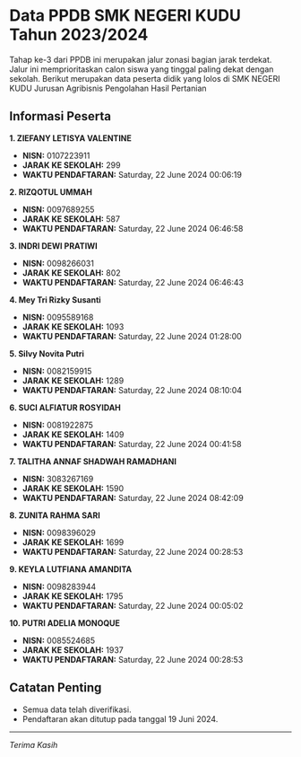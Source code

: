 # Data PPDB SMK NEGERI KUDU Tahun 2023/2024
Tahap ke-3 dari PPDB ini merupakan jalur zonasi bagian jarak terdekat. Jalur ini memprioritaskan calon siswa yang tinggal paling dekat dengan sekolah.
Berikut merupakan data peserta didik yang lolos di SMK NEGERI KUDU Jurusan Agribisnis Pengolahan Hasil Pertanian

## Informasi Peserta 
**1. ZIEFANY LETISYA VALENTINE**
- **NISN:** 0107223911
- **JARAK KE SEKOLAH:** 299
- **WAKTU PENDAFTARAN:** Saturday, 22 June 2024 00:06:19

**2. RIZQOTUL UMMAH**
- **NISN:** 0097689255
- **JARAK KE SEKOLAH:** 587
- **WAKTU PENDAFTARAN:** Saturday, 22 June 2024 06:46:58

**3. INDRI DEWI PRATIWI**
- **NISN:** 0098266031
- **JARAK KE SEKOLAH:** 802
- **WAKTU PENDAFTARAN:** Saturday, 22 June 2024 06:46:43

**4. Mey Tri Rizky Susanti**
- **NISN:** 0095589168
- **JARAK KE SEKOLAH:** 1093
- **WAKTU PENDAFTARAN:** Saturday, 22 June 2024 01:28:00

**5. Silvy Novita Putri**
- **NISN:** 0082159915
- **JARAK KE SEKOLAH:** 1289
- **WAKTU PENDAFTARAN:** Saturday, 22 June 2024 08:10:04

**6. SUCI ALFIATUR ROSYIDAH**
- **NISN:** 0081922875
- **JARAK KE SEKOLAH:** 1409
- **WAKTU PENDAFTARAN:** Saturday, 22 June 2024 00:41:58

**7. TALITHA ANNAF SHADWAH RAMADHANI**
- **NISN:** 3083267169
- **JARAK KE SEKOLAH:** 1590
- **WAKTU PENDAFTARAN:** Saturday, 22 June 2024 08:42:09

**8. ZUNITA RAHMA SARI**
- **NISN:** 0098396029
- **JARAK KE SEKOLAH:** 1699
- **WAKTU PENDAFTARAN:** Saturday, 22 June 2024 00:28:53

**9. KEYLA LUTFIANA AMANDITA**
- **NISN:** 0098283944
- **JARAK KE SEKOLAH:** 1795
- **WAKTU PENDAFTARAN:** Saturday, 22 June 2024 00:05:02

**10. PUTRI ADELIA MONOQUE**
- **NISN:** 0085524685
- **JARAK KE SEKOLAH:** 1937
- **WAKTU PENDAFTARAN:** Saturday, 22 June 2024 00:28:53

## Catatan Penting

- Semua data telah diverifikasi.
- Pendaftaran akan ditutup pada tanggal 19 Juni 2024.
---
_Terima Kasih_